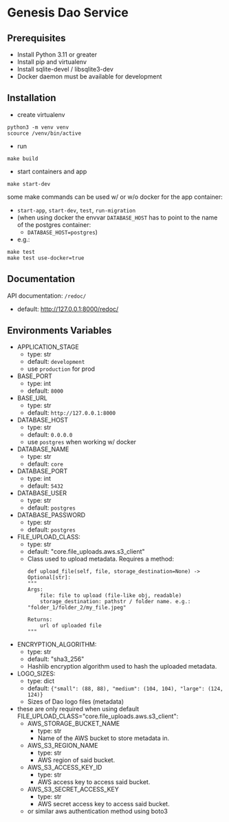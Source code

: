 # Genesis Dao Service

## Prerequisites

- Install Python 3.11 or greater
- Install pip and virtualenv
- Install sqlite-devel / libsqlite3-dev
- Docker daemon must be available for development

## Installation
- create virtualenv
```angular2html
python3 -m venv venv
scource /venv/bin/active
```
- run
```angular2html
make build
```
- start containers and app
```angular2html
make start-dev
```
some make commands can be used w/ or w/o docker for the app container:
  - `start-app`, `start-dev`, `test`, `run-migration` 
  - (when using docker the envvar `DATABASE_HOST` has to point to the name of the postgres container:
    - `DATABASE_HOST=postgres`)
- e.g.:
```angular2html
make test
make test use-docker=true
```

## Documentation

API documentation: `/redoc/`
- default: http://127.0.0.1:8000/redoc/


## Environments Variables
- APPLICATION_STAGE
  - type: str
  - default: `development`
  - use `production` for prod
- BASE_PORT
  - type: int
  - default: `8000`
- BASE_URL
  - type: str
  - default: `http://127.0.0.1:8000`
- DATABASE_HOST
  - type: str
  - default: `0.0.0.0`
  - use `postgres` when working w/ docker
- DATABASE_NAME
  - type: str
  - default: `core`
- DATABASE_PORT
  - type: int
  - default: `5432`
- DATABASE_USER
  - type: str
  - default: `postgres`
- DATABASE_PASSWORD
  - type: str
  - default: `postgres`
- FILE_UPLOAD_CLASS:
  - type: str
  - default: "core.file_uploads.aws.s3_client"
  - Class used to upload metadata. Requires a method: 
    ```    
    def upload_file(self, file, storage_destination=None) -> Optional[str]:
    """
    Args:
        file: file to upload (file-like obj, readable)
        storage_destination: pathstr / folder name. e.g.: "folder_1/folder_2/my_file.jpeg"
    
    Returns:
        url of uploaded file
    """
    ```
- ENCRYPTION_ALGORITHM:
  - type: str
  - default: "sha3_256"
  - Hashlib encryption algorithm used to hash the uploaded metadata.
- LOGO_SIZES:
  - type: dict
  - default: `{"small": (88, 88), "medium": (104, 104), "large": (124, 124)}`
  - Sizes of Dao logo files (metadata)
- these are only required when using default FILE_UPLOAD_CLASS="core.file_uploads.aws.s3_client":
  - AWS_STORAGE_BUCKET_NAME
    - type: str
    - Name of the AWS bucket to store metadata in.
  - AWS_S3_REGION_NAME
    - type: str
    - AWS region of said bucket.
  - AWS_S3_ACCESS_KEY_ID
    - type: str
    - AWS access key to access said bucket.
  - AWS_S3_SECRET_ACCESS_KEY
    - type: str
    - AWS secret access key to access said bucket.
  - or similar aws authentication method using boto3